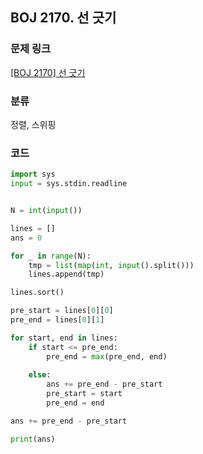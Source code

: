 ## BOJ 2170. 선 긋기

### 문제 링크

[[BOJ 2170] 선 긋기](https://www.acmicpc.net/problem/2170)

### 분류

정렬, 스위핑

### 코드

``` python
import sys
input = sys.stdin.readline


N = int(input())

lines = []
ans = 0

for _ in range(N):
    tmp = list(map(int, input().split()))
    lines.append(tmp)

lines.sort()

pre_start = lines[0][0]
pre_end = lines[0][1]

for start, end in lines:
    if start <= pre_end:
        pre_end = max(pre_end, end)
        
    else:
        ans += pre_end - pre_start
        pre_start = start
        pre_end = end

ans += pre_end - pre_start

print(ans)
```